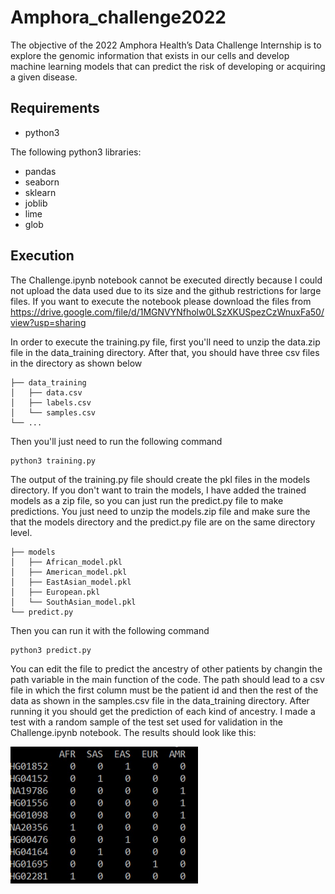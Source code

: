 # Amphora_challenge2022
The objective of the 2022 Amphora Health’s Data Challenge Internship is to explore the genomic information that exists in our cells and develop machine learning models that can predict the risk of developing or acquiring a given disease. 

## Requirements
- python3      

The following python3 libraries:      

- pandas
- seaborn
- sklearn
- joblib
- lime
- glob

## Execution
The Challenge.ipynb notebook cannot be executed directly because I could not upload the data used due to its size and the github restrictions for large files. If you want to execute the notebook please download the files from https://drive.google.com/file/d/1MGNVYNfholw0LSzXKUSpezCzWnuxFa50/view?usp=sharing

In order to execute the training.py file, first you'll need to unzip the data.zip file in the data_training directory. After that, you should have three csv files in the directory as shown below

    ├── data_training                    
    │   ├── data.csv          
    │   ├── labels.csv         
    │   └── samples.csv                
    └── ...

Then you'll just need to run the following command

```
python3 training.py
```

The output of the training.py file should create the pkl files in the models directory. If you don't want to train the models, I have added the trained models as a zip file, so you can just run the predict.py file to make predictions. You just need to unzip the models.zip file and make sure the that the models directory and the predict.py file are on the same directory level.


    ├── models                   
    │   ├── African_model.pkl          
    │   ├── American_model.pkl   
    │   ├── EastAsian_model.pkl
    │   ├── European.pkl
    │   └── SouthAsian_model.pkl               
    └── predict.py
    
  Then you can run it with the following command
  
```
python3 predict.py
```

You can edit the file to predict the ancestry of other patients by changin the path variable in the main function of the code. The path should lead to a csv file in which the first column must be the patient id and then the rest of the data as shown in the samples.csv file in the data_training directory. After running it you should get the prediction of each kind of ancestry. I made a test with a random sample of the test set used for validation in the Challenge.ipynb notebook. The results should look like this:

<!-- ![image](results/samples_result.jpg) -->
<img src="results/samples_result.jpg" width="300">




